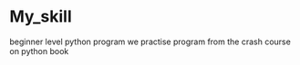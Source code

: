 # My_skill
beginner level python program
we practise program from the crash course on python book 

